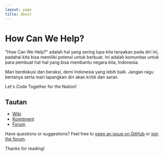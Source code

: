 ```yaml
---
layout: page
title: About
---
```


# How Can We Help?

"How Can We Help?" adalah hal yang sering lupa kita tanyakan pada diri ini, padahal kita bisa memiliki potensi untuk berbuat. Ini adalah komunitas untuk para pembuat hal-hal yang bisa membantu negara kita, Indonesia.

Mari berdiskusi dan beraksi, demi Indonesia yang lebih baik. Jangan ragu bertanya serta mari lapangkan diri akan kritik dan saran.

Let's Code Together for the Nation!

## Tautan

* [Wiki](https://github.com/Code4Nation/code4nation.github.io/wiki)
* [Komitment](https://trello.com/b/LmSHYfen/komitmen)
* [Forum](https://code4nation.org)

Have questions or suggestions? Feel free to [open an issue on GitHub](https://github.com/code4nation/code4nation.github.io/issues/new) or [join the forum](http://code4nation.org).

Thanks for reading!